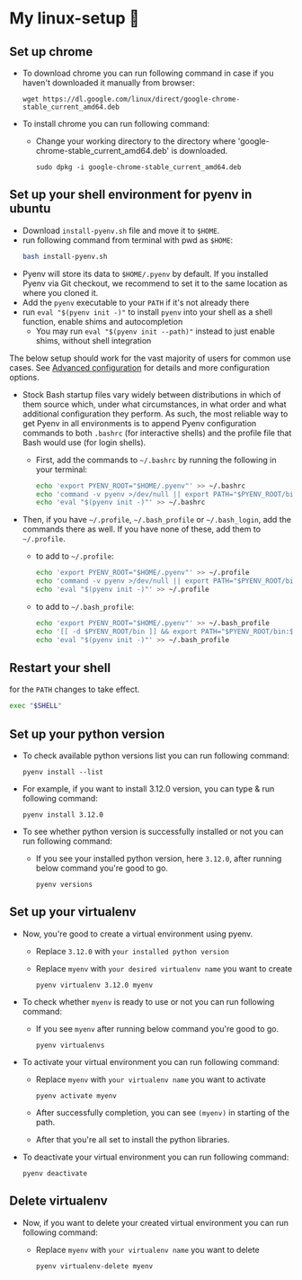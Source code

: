 # My linux-setup 🚀

## Set up chrome

- To download chrome you can run following command in case if you haven't downloaded it manually from browser:
  
  ~~~
  wget https://dl.google.com/linux/direct/google-chrome-stable_current_amd64.deb
  ~~~

- To install chrome you can run following command:
  
  * Change your working directory to the directory where 'google-chrome-stable_current_amd64.deb' is downloaded.
    
    ~~~
    sudo dpkg -i google-chrome-stable_current_amd64.deb	
    ~~~

## Set up your shell environment for pyenv in ubuntu

* Download `install-pyenv.sh` file and move it to `$HOME`.
* run following command from terminal with pwd as `$HOME`:
  ~~~ bash
  bash install-pyenv.sh
  ~~~
* Pyenv will store its data to `$HOME/.pyenv` by default.
  If you installed Pyenv via Git checkout, we recommend
  to set it to the same location as where you cloned it.
* Add the `pyenv` executable to your `PATH` if it's not already there
* run `eval "$(pyenv init -)"` to install `pyenv` into your shell as a shell function, enable shims and autocompletion
  * You may run `eval "$(pyenv init --path)"` instead to just enable shims, without shell integration

The below setup should work for the vast majority of users for common use cases.
See [Advanced configuration](#advanced-configuration) for details and more configuration options.

  - Stock Bash startup files vary widely between distributions in which of them source
    which, under what circumstances, in what order and what additional configuration they perform.
    As such, the most reliable way to get Pyenv in all environments is to append Pyenv
    configuration commands to both `.bashrc` (for interactive shells)
    and the profile file that Bash would use (for login shells).

    * First, add the commands to `~/.bashrc` by running the following in your terminal:

      ~~~ bash
      echo 'export PYENV_ROOT="$HOME/.pyenv"' >> ~/.bashrc
      echo 'command -v pyenv >/dev/null || export PATH="$PYENV_ROOT/bin:$PATH"' >> ~/.bashrc
      echo 'eval "$(pyenv init -)"' >> ~/.bashrc
      ~~~

  - Then, if you have `~/.profile`, `~/.bash_profile` or `~/.bash_login`, add the commands there as well.
    If you have none of these, add them to `~/.profile`.

    * to add to `~/.profile`:
      ~~~ bash
      echo 'export PYENV_ROOT="$HOME/.pyenv"' >> ~/.profile
      echo 'command -v pyenv >/dev/null || export PATH="$PYENV_ROOT/bin:$PATH"' >> ~/.profile
      echo 'eval "$(pyenv init -)"' >> ~/.profile
      ~~~

    * to add to `~/.bash_profile`:
      ~~~ bash
      echo 'export PYENV_ROOT="$HOME/.pyenv"' >> ~/.bash_profile
      echo '[[ -d $PYENV_ROOT/bin ]] && export PATH="$PYENV_ROOT/bin:$PATH"' >> ~/.bash_profile
      echo 'eval "$(pyenv init -)"' >> ~/.bash_profile
      ~~~

## Restart your shell

  for the `PATH` changes to take effect.

  ```sh
  exec "$SHELL"
  ```

## Set up your python version

- To check available python versions list you can run following command:

  ```
  pyenv install --list
  ```
  
- For example, if you want to install 3.12.0 version, you can type & run following command:
  
  ```
  pyenv install 3.12.0
  ```
  
- To see whether python version is successfully installed or not you can run following command:

  * If you see your installed python version, here `3.12.0`, after running below command you're good to go.
    
    ```
    pyenv versions
    ```

## Set up your virtualenv

- Now, you're good to create a virtual environment using pyenv.
  
  * Replace `3.12.0` with `your installed python version`
  * Replace `myenv` with `your desired virtualenv name` you want to create
 
    ```
    pyenv virtualenv 3.12.0 myenv
    ```
  
- To check whether `myenv` is ready to use or not you can run following command:
  
  * If you see `myenv` after running below command you're good to go.
    
    ```
    pyenv virtualenvs
    ```
  
- To activate your virtual environment you can run following command:

  * Replace `myenv` with `your virtualenv name` you want to activate
    
    ```
    pyenv activate myenv
    ```

  * After successfully completion, you can see `(myenv)` in starting of the path.
  * After that you're all set to install the python libraries.
  
- To deactivate your virtual environment you can run following command:
  
  ```
  pyenv deactivate
  ```

## Delete virtualenv

- Now, if you want to delete your created virtual environment you can run following command:
  
  * Replace `myenv` with `your virtualenv name` you want to delete
    
    ```
    pyenv virtualenv-delete myenv
    ```
